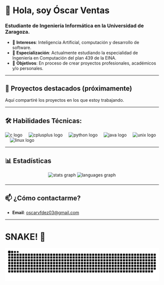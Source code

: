 # 👋 Hola, soy Óscar Ventas
### Estudiante de Ingeniería Informática en la Universidad de Zaragoza.

- 👀 **Intereses**: Inteligencia Artificial, computación y desarrollo de software.  
- 🚀 **Especialización**: Actualmente estudiando la especialidad de Ingeniería en Computación del plan 439 de la EINA.
- 🌱 **Objetivos**: En proceso de crear proyectos profesionales, académicos y/o personales.

---

## 🌟 Proyectos destacados (próximamente)
Aquí compartiré los proyectos en los que estoy trabajando.

---
## 🛠️ Habilidades Técnicas:
<div align="left">
  <img src="https://cdn.jsdelivr.net/gh/devicons/devicon/icons/c/c-original.svg" height="40" alt="c logo"  />
  <img width="12" />
  <img src="https://cdn.jsdelivr.net/gh/devicons/devicon/icons/cplusplus/cplusplus-original.svg" height="40" alt="cplusplus logo"  />
  <img width="12" />
  <img src="https://cdn.jsdelivr.net/gh/devicons/devicon/icons/python/python-original.svg" height="40" alt="python logo"  />
  <img width="12" />
  <img src="https://cdn.jsdelivr.net/gh/devicons/devicon/icons/java/java-original.svg" height="40" alt="java logo"  />
  <img width="12" />
  <img src="https://cdn.jsdelivr.net/gh/devicons/devicon/icons/unix/unix-original.svg" height="40" alt="unix logo"  />
  <img width="12" />
  <img src="https://cdn.jsdelivr.net/gh/devicons/devicon/icons/linux/linux-original.svg" height="40" alt="linux logo"  />
</div>

---
## 📊 Estadísticas
<div align="center">
  <img src="https://github-readme-stats.vercel.app/api?username=OscarVFdez&hide_title=false&hide_rank=false&show_icons=true&include_all_commits=true&count_private=true&disable_animations=false&theme=tokyonight&locale=en&hide_border=false&order=1" height="150" alt="stats graph"  />
  <img src="https://github-readme-stats.vercel.app/api/top-langs?username=OscarVFdez&locale=en&hide_title=false&layout=compact&card_width=320&langs_count=5&theme=tokyonight&hide_border=false&order=2" height="150" alt="languages graph"  />
</div>

###

---

## 📫 ¿Cómo contactarme?
- **Email**: oscarvfdez03@gmail.com

---

# SNAKE! 🐍

![snake gif](https://github.com/OscarVFdez/OscarVFdez/blob/output/github-snake-dark.svg)
